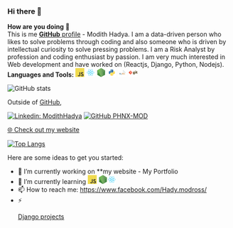 ### Hi there 👋

**How are you doing** :star_struck: <br> This is me [**GitHub** profile](https://github.com/PHNX-MOD) - Modith Hadya. I am a data-driven person who likes to solve problems through coding and also someone who is driven by intellectual curiosity to solve pressing problems. I am a Risk Analyst by profession and coding enthusiast by passion. I am very much interested in Web development and have worked on (Reactjs, Django, Python, Nodejs).
**Languages and Tools:**
<code><img height="20" src="https://raw.githubusercontent.com/github/explore/80688e429a7d4ef2fca1e82350fe8e3517d3494d/topics/javascript/javascript.png"></code>
<code><img height="20" src="https://raw.githubusercontent.com/github/explore/80688e429a7d4ef2fca1e82350fe8e3517d3494d/topics/react/react.png"></code>
<code><img height="20" src="https://raw.githubusercontent.com/github/explore/80688e429a7d4ef2fca1e82350fe8e3517d3494d/topics/nodejs/nodejs.png"></code>
<code><img height="20" src="https://raw.githubusercontent.com/github/explore/80688e429a7d4ef2fca1e82350fe8e3517d3494d/topics/python/python.png"></code>
<code><img height="20" src="https://raw.githubusercontent.com/github/explore/80688e429a7d4ef2fca1e82350fe8e3517d3494d/topics/mysql/mysql.png"></code>
<code><img height="20" src="https://raw.githubusercontent.com/github/explore/80688e429a7d4ef2fca1e82350fe8e3517d3494d/topics/git/git.png"></code>


![GitHub stats](https://github-readme-stats.vercel.app/api?username=PHNX-MOD&show_icons=true&theme=radical)

Outside of [GitHub](https://github.com/PHNX-MOD),

[![Linkedin: ModithHadya](https://img.shields.io/badge/-ModithHadya-blue?style=flat-square&logo=Linkedin&logoColor=white&link=https://www.linkedin.com/in/ModithHadya/)](https://www.linkedin.com/in/modith-hadya-leelananda-09425346)
[![GitHub PHNX-MOD](https://img.shields.io/github/followers/PHNX-MOD?label=follow&style=social)](https://github.com/PHNX-MOD)
<p><a href="#">🌐 Check out my website</a></p>

[![Top Langs](https://github-readme-stats.vercel.app/api/top-langs/?username=PHNX-MOD&layout=compact)](https://github.com/PHNX-MOD/github-readme-stats)


Here are some ideas to get you started:

- 🔭 I’m currently working on **my website - My Portfolio
- 🌱 I’m currently learning <code><img height="20" src="https://raw.githubusercontent.com/github/explore/80688e429a7d4ef2fca1e82350fe8e3517d3494d/topics/javascript/javascript.png"></code> <code><img height="20" src="https://raw.githubusercontent.com/github/explore/80688e429a7d4ef2fca1e82350fe8e3517d3494d/topics/nodejs/nodejs.png"></code><code><img height="20" src="https://raw.githubusercontent.com/github/explore/80688e429a7d4ef2fca1e82350fe8e3517d3494d/topics/react/react.png"></code>
- 📫 How to reach me: https://www.facebook.com/Hady.modross/
- ⚡ <p><a href="https://github.com/PHNX-MOD/mysite"> Django projects</a></p>
